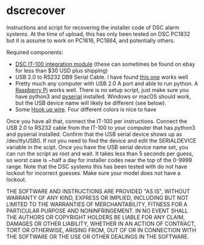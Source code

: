 # dscrecover
Instructions and script for recovering the installer code of DSC alarm systems. At the time of upload, this has only been tested on DSC PC1832 but it is assume to work on PC1616, PC1864, and potentially others. 

Required components:
* [DSC IT-100 integration module](https://www.dsc.com/alarm-security-products/IT-100%20-%20PowerSeries%20Integration%20Module/22) (these can sometimes be found on ebay for less than $30 USD plus shipping)
* USB 2.0 to RS232 DB9 Serial Cable. I have found [this one](https://www.amazon.com/gp/product/B00QUZY4L0/ref=ppx_yo_dt_b_asin_title_o02_s00?ie=UTF8&psc=1) works well
* Pretty much any computer with USB 2.0 A port and able to run python. A [Raspberry Pi](https://www.raspberrypi.org/products/)  works well. There is no setup script, just make sure you have python3 and [pyserial](https://pypi.org/project/pyserial/) installed. Windows or macOS should work, but the USB device name will likely be different (see below).
* Some [Hook up wire](https://www.adafruit.com/?q=hook%20up%20wire). Four different colors is nice to have

Once you have all that, connect the IT-100 per instructions. Connect the USB 2.0 to RS232 cable from the IT-100 to your computer that has python3 and pyserial installed. Confirm that the USB serial device shows up as /dev/ttyUSB0. If not you need to find the device and edit the SERIALDEVICE variable in the scipt. Once you have the USB serial device name set, you can run the script as root and wait. It takes less than 5 seconds per guess, so worst case is ~half a day for installer codes near the top of the 0-9999 range. Note that the DSC systems this has been tested with do not have lockout for incorrect guesses. Make sure your model does not have a lockout. 


THE SOFTWARE AND INSTRUCTIONS ARE PROVIDED "AS IS", WITHOUT WARRANTY OF ANY KIND, EXPRESS OR IMPLIED, INCLUDING BUT NOT LIMITED TO THE WARRANTIES OF MERCHANTABILITY, FITNESS FOR A PARTICULAR PURPOSE AND NONINFRINGEMENT. IN NO EVENT SHALL THE AUTHORS OR COPYRIGHT HOLDERS BE LIABLE FOR ANY CLAIM, DAMAGES OR OTHER LIABILITY, WHETHER IN AN ACTION OF CONTRACT, TORT OR OTHERWISE, ARISING FROM, OUT OF OR IN CONNECTION WITH THE SOFTWARE OR THE USE OR OTHER DEALINGS IN THE SOFTWARE.
